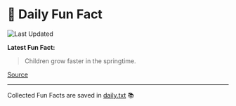 # 🌟 Daily Fun Fact

![Last Updated](https://img.shields.io/badge/Last_Updated-2025_10_14-blue?style=flat-square)

**Latest Fun Fact:**

> Children grow faster in the springtime.

[Source](https://www.djtech.net/humor/shorty_useless_facts.htm)

---

Collected Fun Facts are saved in [daily.txt](daily.txt) 📚
